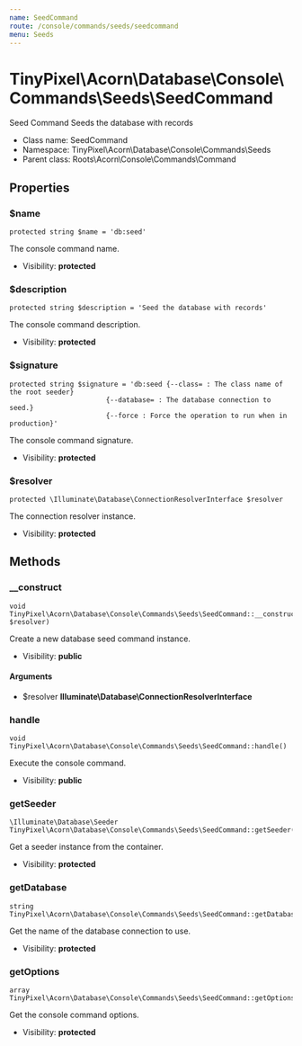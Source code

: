```yaml
---
name: SeedCommand
route: /console/commands/seeds/seedcommand
menu: Seeds
---
```



TinyPixel\Acorn\Database\Console\Commands\Seeds\SeedCommand
===============

 Seed Command 
 Seeds the database with records 
* Class name: SeedCommand
* Namespace: TinyPixel\Acorn\Database\Console\Commands\Seeds
* Parent class: Roots\Acorn\Console\Commands\Command





Properties
----------


### $name

    protected string $name = 'db:seed'

The console command name.



* Visibility: **protected**


### $description

    protected string $description = 'Seed the database with records'

The console command description.



* Visibility: **protected**


### $signature

    protected string $signature = 'db:seed {--class= : The class name of the root seeder}
                            {--database= : The database connection to seed.}
                            {--force : Force the operation to run when in production}'

The console command signature.



* Visibility: **protected**


### $resolver

    protected \Illuminate\Database\ConnectionResolverInterface $resolver

The connection resolver instance.



* Visibility: **protected**


Methods
-------


### __construct

    void TinyPixel\Acorn\Database\Console\Commands\Seeds\SeedCommand::__construct(\Illuminate\Database\ConnectionResolverInterface $resolver)

Create a new database seed command instance.



* Visibility: **public**


#### Arguments
* $resolver **Illuminate\Database\ConnectionResolverInterface**



### handle

    void TinyPixel\Acorn\Database\Console\Commands\Seeds\SeedCommand::handle()

Execute the console command.



* Visibility: **public**




### getSeeder

    \Illuminate\Database\Seeder TinyPixel\Acorn\Database\Console\Commands\Seeds\SeedCommand::getSeeder()

Get a seeder instance from the container.



* Visibility: **protected**




### getDatabase

    string TinyPixel\Acorn\Database\Console\Commands\Seeds\SeedCommand::getDatabase()

Get the name of the database connection to use.



* Visibility: **protected**




### getOptions

    array TinyPixel\Acorn\Database\Console\Commands\Seeds\SeedCommand::getOptions()

Get the console command options.



* Visibility: **protected**



